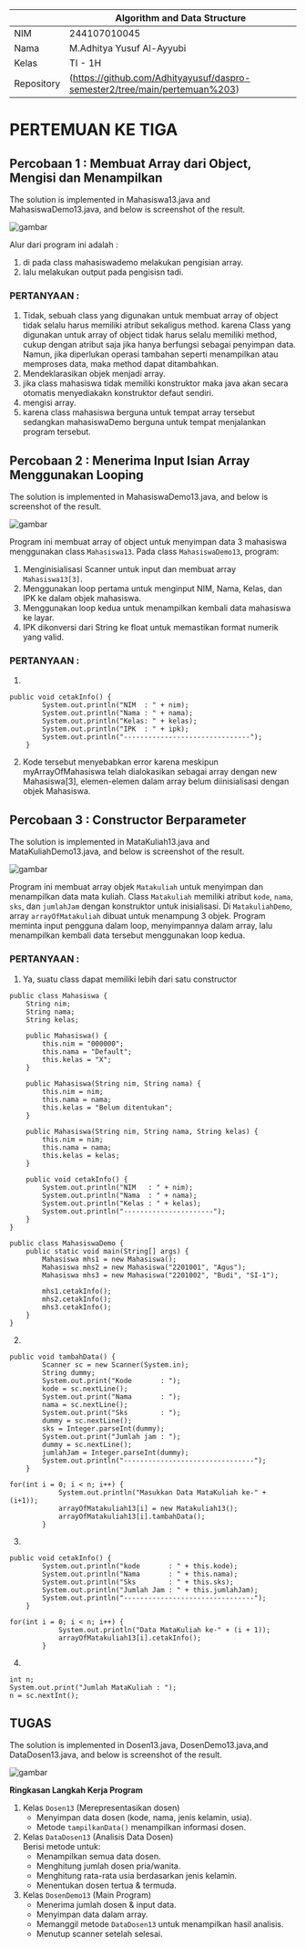 |  | Algorithm and Data Structure |
|--|--|
| NIM |   244107010045|
| Nama |  M.Adhitya Yusuf Al-Ayyubi |
| Kelas | TI - 1H |
| Repository | (https://github.com/Adhityayusuf/daspro-semester2/tree/main/pertemuan%203) |     

# PERTEMUAN KE TIGA     

## Percobaan 1 : Membuat Array dari Object, Mengisi dan Menampilkan     

The solution is implemented in Mahasiswa13.java and MahasiswaDemo13.java, and below is screenshot of the result.      

![gambar](../gambar/gambar1.3.png)     

Alur dari program ini adalah :    
1. di pada class mahasiswademo melakukan pengisian array.  
2. lalu melakukan output pada pengisisn tadi.   

### PERTANYAAN :  
1. Tidak, sebuah class yang digunakan untuk membuat array of object tidak selalu harus memiliki atribut sekaligus method. karena Class yang digunakan untuk array of object tidak harus selalu memiliki method, cukup dengan atribut saja jika hanya berfungsi sebagai penyimpan data. Namun, jika diperlukan operasi tambahan seperti menampilkan atau memproses data, maka method dapat ditambahkan.     
2. Mendeklarasikan objek menjadi array.    
3. jika class mahasiswa tidak memiliki konstruktor maka java akan secara otomatis menyediakakn konstruktor defaut sendiri.    
4. mengisi array.  
5. karena class mahasiswa berguna untuk tempat array tersebut sedangkan mahasiswaDemo berguna untuk tempat menjalankan program tersebut.   

## Percobaan 2 : Menerima Input Isian Array Menggunakan Looping    

The solution is implemented in MahasiswaDemo13.java, and below is screenshot of the result.     

![gambar](../gambar/gambar2.3.png)      

Program ini membuat array of object untuk menyimpan data 3 mahasiswa menggunakan class `Mahasiswa13`. Pada class `MahasiswaDemo13`, program:  

1. Menginisialisasi Scanner untuk input dan membuat array `Mahasiswa13[3]`.  
2. Menggunakan loop pertama untuk menginput NIM, Nama, Kelas, dan IPK ke dalam objek mahasiswa.  
3. Menggunakan loop kedua untuk menampilkan kembali data mahasiswa ke layar.  
4. IPK dikonversi dari String ke float untuk memastikan format numerik yang valid.   

### PERTANYAAN :   
1. 
```
public void cetakInfo() {
        System.out.println("NIM  : " + nim);
        System.out.println("Nama : " + nama);
        System.out.println("Kelas: " + kelas);
        System.out.println("IPK  : " + ipk);
        System.out.println("-------------------------------");
    }
```    
2. Kode tersebut menyebabkan error karena meskipun myArrayOfMahasiswa telah dialokasikan sebagai array dengan new Mahasiswa[3], elemen-elemen dalam array belum diinisialisasi dengan objek Mahasiswa.    

## Percobaan 3 :  Constructor Berparameter    

The solution is implemented in MataKuliah13.java and MataKuliahDemo13.java, and below is screenshot of the result.      

![gambar](../gambar/gambar3.3.png)      

Program ini membuat array objek `Matakuliah` untuk menyimpan dan menampilkan data mata kuliah. Class `Matakuliah` memiliki atribut `kode`, `nama`, `sks`, dan `jumlahJam` dengan konstruktor untuk inisialisasi. Di `MatakuliahDemo`, array `arrayOfMatakuliah` dibuat untuk menampung 3 objek. Program meminta input pengguna dalam loop, menyimpannya dalam array, lalu menampilkan kembali data tersebut menggunakan loop kedua.    

### PERTANYAAN :     
1. Ya, suatu class dapat memiliki lebih dari satu constructor      
```
public class Mahasiswa {
    String nim;
    String nama;
    String kelas;
    
    public Mahasiswa() {
        this.nim = "000000";
        this.nama = "Default";
        this.kelas = "X";
    }
    
    public Mahasiswa(String nim, String nama) {
        this.nim = nim;
        this.nama = nama;
        this.kelas = "Belum ditentukan";
    }
    
    public Mahasiswa(String nim, String nama, String kelas) {
        this.nim = nim;
        this.nama = nama;
        this.kelas = kelas;
    }
    
    public void cetakInfo() {
        System.out.println("NIM   : " + nim);
        System.out.println("Nama  : " + nama);
        System.out.println("Kelas : " + kelas);
        System.out.println("----------------------");
    }
}

public class MahasiswaDemo {
    public static void main(String[] args) {
        Mahasiswa mhs1 = new Mahasiswa();
        Mahasiswa mhs2 = new Mahasiswa("2201001", "Agus");
        Mahasiswa mhs3 = new Mahasiswa("2201002", "Budi", "SI-1");
        
        mhs1.cetakInfo();
        mhs2.cetakInfo();
        mhs3.cetakInfo();
    }
}
```       
2. 
```
public void tambahData() {
        Scanner sc = new Scanner(System.in);
        String dummy;
        System.out.print("Kode       : ");
        kode = sc.nextLine();
        System.out.print("Nama       : ");
        nama = sc.nextLine();
        System.out.print("Sks        : ");
        dummy = sc.nextLine();
        sks = Integer.parseInt(dummy);
        System.out.print("Jumlah jam : ");
        dummy = sc.nextLine();
        jumlahJam = Integer.parseInt(dummy);
        System.out.println("--------------------------------");
    }
```     
```
for(int i = 0; i < n; i++) {
            System.out.println("Masukkan Data MataKuliah ke-" + (i+1));
            arrayOfMatakuliah13[i] = new Matakuliah13();
            arrayOfMatakuliah13[i].tambahData();
        }
```    
3. 
```
public void cetakInfo() {
        System.out.println("kode       : " + this.kode);
        System.out.println("Nama       : " + this.nama);
        System.out.println("Sks        : " + this.sks);
        System.out.println("Jumlah Jam : " + this.jumlahJam);
        System.out.println("--------------------------------");
    }
```     
```
for(int i = 0; i < n; i++) {
            System.out.println("Data MataKuliah ke-" + (i + 1));
            arrayOfMatakuliah13[i].cetakInfo();
        }
```    
4. 
```
int n;
System.out.print("Jumlah MataKuliah : ");
n = sc.nextInt();
```       
## TUGAS    

The solution is implemented in Dosen13.java, DosenDemo13.java,and DataDosen13.java, and below is screenshot of the result.    

![gambar](../gambar/gambar4.3.png)     

**Ringkasan Langkah Kerja Program**  

1. Kelas `Dosen13` (Merepresentasikan dosen)  
    - Menyimpan data dosen (kode, nama, jenis kelamin, usia).  
    - Metode `tampilkanData()` menampilkan informasi dosen.  
2. Kelas `DataDosen13` (Analisis Data Dosen)  
Berisi metode untuk:  
    - Menampilkan semua data dosen.  
    - Menghitung jumlah dosen pria/wanita.  
    - Menghitung rata-rata usia berdasarkan jenis kelamin.  
    - Menentukan dosen tertua & termuda.  
3. Kelas `DosenDemo13` (Main Program)  
    - Menerima jumlah dosen & input data.  
    - Menyimpan data dalam array.  
    - Memanggil metode `DataDosen13` untuk menampilkan hasil analisis.  
    - Menutup scanner setelah selesai.  